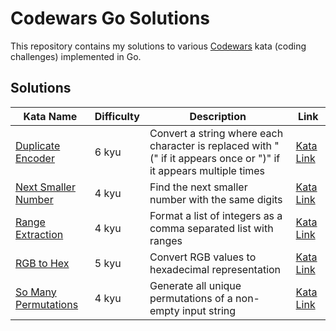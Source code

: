 # Codewars Go Solutions

This repository contains my solutions to various [Codewars](https://www.codewars.com/) kata (coding challenges) implemented in Go.

## Solutions

| Kata Name                                       | Difficulty | Description                                                                                                       | Link                                                                |
| ----------------------------------------------- | ---------- | ----------------------------------------------------------------------------------------------------------------- | ------------------------------------------------------------------- |
| [Duplicate Encoder](duplicate-encoder.go)       | 6 kyu      | Convert a string where each character is replaced with "(" if it appears once or ")" if it appears multiple times | [Kata Link](https://www.codewars.com/kata/54b42f9314d9229fd6000d9c) |
| [Next Smaller Number](next-smaller-number.go)   | 4 kyu      | Find the next smaller number with the same digits                                                                 | [Kata Link](https://www.codewars.com/kata/5659c6d896bc135c4c00021e) |
| [Range Extraction](range-extraction.go)         | 4 kyu      | Format a list of integers as a comma separated list with ranges                                                   | [Kata Link](https://www.codewars.com/kata/51ba717bb08c1cd60f00002f) |
| [RGB to Hex](rgb-to-hex.go)                     | 5 kyu      | Convert RGB values to hexadecimal representation                                                                  | [Kata Link](https://www.codewars.com/kata/513e08acc600c94f01000001) |
| [So Many Permutations](so-many-permutations.go) | 4 kyu      | Generate all unique permutations of a non-empty input string                                                      | [Kata Link](https://www.codewars.com/kata/5254ca2719453dcc0b00027d) |
